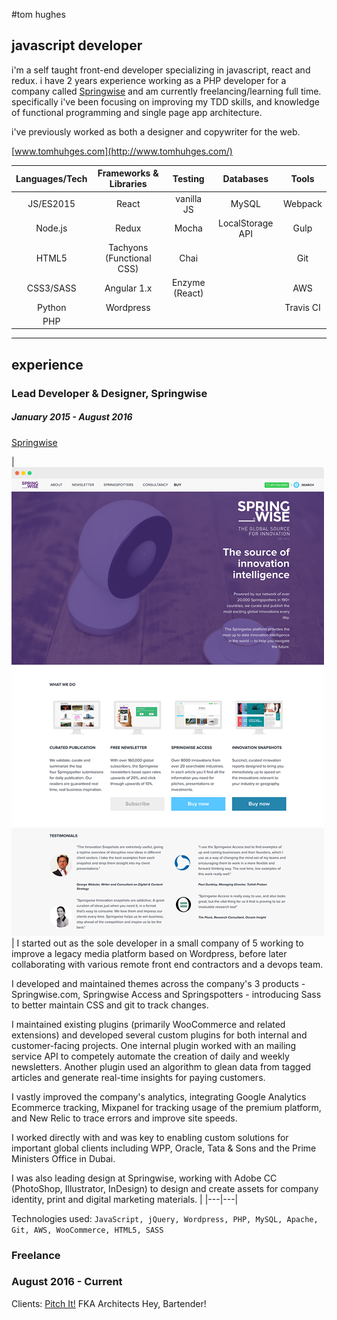#tom hughes

## javascript developer

i'm a self taught front-end developer specializing in javascript, react and redux. i have 2 years experience working as a PHP developer for a company called [Springwise](https://www.springwise.com/) and am currently freelancing/learning full time. specifically i've been focusing on improving my TDD skills, and knowledge of functional programming and single page app architecture.

i've previously worked as both a designer and copywriter for the web.

[www.tomhuhges.com](http://www.tomhuhges.com/)

| Languages/Tech | Frameworks & Libraries                     | Testing        | Databases        | Tools     |
|:--------------:|:------------------------------------------:|:--------------:|:----------------:|:---------:|
| JS/ES2015      | React                                      | vanilla JS     | MySQL            | Webpack   |
| Node.js        | Redux                                      | Mocha          | LocalStorage API | Gulp      |
| HTML5          | Tachyons (Functional CSS)                  | Chai           |                  | Git       |
| CSS3/SASS      | Angular 1.x                                | Enzyme (React) |                  | AWS       |
| Python         | Wordpress                                  |                |                  | Travis CI |
| PHP            |                                            |                |                  |           |

----

## experience

### Lead Developer & Designer, Springwise
##### January 2015 - August 2016
[Springwise](https://www.springwise.com/)

| ![Springwise](https://github.com/tomhuhges/cv/blob/master/springwise.png "Springwise") | I started out as the sole developer in a small company of 5 working to improve a legacy media platform based on Wordpress, before later collaborating with various remote front end contractors and a devops team.

I developed and maintained themes across the company's 3 products - Springwise.com, Springwise Access and Springspotters - introducing Sass to better maintain CSS and git to track changes.

I maintained existing plugins (primarily WooCommerce and related extensions) and developed several custom plugins for both internal and customer-facing projects. One internal plugin worked with an mailing service API to competely automate the creation of daily and weekly newsletters. Another plugin used an algorithm to glean data from tagged articles and generate real-time insights for paying customers.

I vastly improved the company's analytics, integrating Google Analytics Ecommerce tracking, Mixpanel for tracking usage of the premium platform, and New Relic to trace errors and improve site speeds.

I worked directly with and was key to enabling custom solutions for important global clients including WPP, Oracle, Tata & Sons and the Prime Ministers Office in Dubai.

I was also leading design at Springwise, working with Adobe CC (PhotoShop, Illustrator, InDesign) to design and create assets for company identity, print and digital marketing materials. |
|---|---|

Technologies used: `JavaScript, jQuery, Wordpress, PHP, MySQL, Apache, Git, AWS, WooCommerce, HTML5, SASS`

### Freelance
### August 2016 - Current

Clients:
[Pitch It!](http://pitchit.london/)
FKA Architects
Hey, Bartender!

